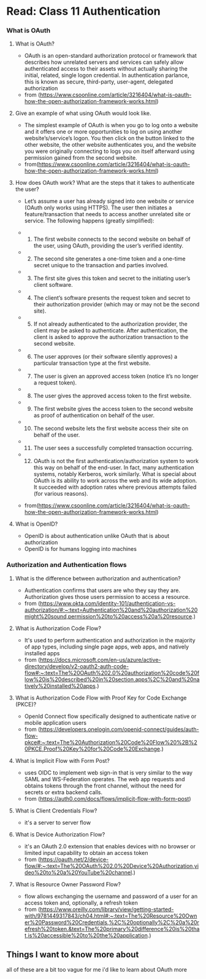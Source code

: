 # Read: Class 11 Authentication 

### What is OAuth

1. What is OAuth?
	- OAuth is an open-standard authorization protocol or framework that describes how unrelated servers
	 and services can safely allow authenticated access to their assets without actually sharing the initial, 
	related, single logon credential. In authentication parlance, this is known as secure, third-party, 
	user-agent, delegated authorization
	- from (https://www.csoonline.com/article/3216404/what-is-oauth-how-the-open-authorization-framework-works.html)

2. Give an example of what using OAuth would look like.
	- The simplest example of OAuth is when you go to log onto a website and it offers one or more opportunities to 
	log on using another website’s/service’s logon. You then click on the button linked to the other website, the
	 other website authenticates you, and the website you were originally connecting to logs you on itself 
	afterward using permission gained from the second website.
	- from(https://www.csoonline.com/article/3216404/what-is-oauth-how-the-open-authorization-framework-works.html)


3. How does OAuth work? What are the steps that it takes to authenticate the user?
	- Let’s assume a user has already signed into one website or service (OAuth only works using HTTPS). 
	The user then initiates a feature/transaction that needs to access another unrelated site or service. 
	The following happens (greatly simplified):

	- 1. The first website connects to the second website on behalf of the user, using OAuth, providing the user’s verified identity.
	- 2. The second site generates a one-time token and a one-time secret unique to the transaction and parties involved.
	- 3. The first site gives this token and secret to the initiating user’s client software.
	- 4. The client’s software presents the request token and secret to their authorization provider (which may or may not be the second site).
	- 5. If not already authenticated to the authorization provider, the client may be asked to authenticate. 
	 After authentication, the client is asked to approve the authorization transaction to the second website.
	- 6. The user approves (or their software silently approves) a particular transaction type at the first website.
	- 7. The user is given an approved access token (notice it’s no longer a request token).
	- 8. The user gives the approved access token to the first website.
	- 9. The first website gives the access token to the second website as proof of authentication on behalf of the user.
	- 10. The second website lets the first website access their site on behalf of the user.
	- 11. The user sees a successfully completed transaction occurring.
	- 12. OAuth is not the first authentication/authorization system to work this way on behalf of the end-user. In fact,
	 many authentication systems, notably Kerberos, work similarly. What is special about OAuth is its ability to work across
	 the web and its wide adoption. It succeeded with adoption rates where previous attempts failed (for various reasons).
	- from(https://www.csoonline.com/article/3216404/what-is-oauth-how-the-open-authorization-framework-works.html)


4. What is OpenID?
	-  OpenID is about authentication unlike OAuth that is about authorization
	- OpenID is for humans logging into machines


### Authorization and Authentication flows

1. What is the difference between authorization and authentication?
	- Authentication confirms that users are who they say they are. Authorization gives those users permission to access a resource.
	- from (https://www.okta.com/identity-101/authentication-vs-authorization/#:~:text=Authentication%20and%20authorization%20might%20sound,permission%20to%20access%20a%20resource.) 


2. What is Authorization Code Flow?
	- It's used to perform authentication and authorization in the majority of app types, 
	including single page apps, web apps, and natively installed apps
	- from (https://docs.microsoft.com/en-us/azure/active-directory/develop/v2-oauth2-auth-code-flow#:~:text=The%20OAuth%202.0%20authorization%20code%20flow%20is%20described%20in%20section,apps%2C%20and%20natively%20installed%20apps.)


3. What is Authorization Code Flow with Proof Key for Code Exchange (PKCE)?
	-  OpenId Connect flow specifically designed to authenticate native or mobile application users
	- from (https://developers.onelogin.com/openid-connect/guides/auth-flow-pkce#:~:text=The%20Authorization%20Code%20Flow%20%2B%20PKCE,Proof%20Key%20for%20Code%20Exchange.)


4. What is Implicit Flow with Form Post?
	- uses OIDC to implement web sign-in that is very similar to the way SAML and WS-Federation operates. 
	 The web app requests and obtains tokens through the front channel, without the need for secrets or extra backend calls.
	- from (https://auth0.com/docs/flows/implicit-flow-with-form-post)


5. What is Client Credentials Flow?
	- it's a server to server flow


6. What is Device Authorization Flow?
	-  it's an OAuth 2.0 extension that enables devices with no browser or limited input capability to obtain an access token
	- from (https://oauth.net/2/device-flow/#:~:text=The%20OAuth%202.0%20Device%20Authorization,video%20to%20a%20YouTube%20channel.)


7. What is Resource Owner Password Flow?
	- flow allows exchanging the username and password of a user for an access token and, optionally, a refresh token
	- from (https://www.oreilly.com/library/view/getting-started-with/9781449317843/ch04.html#:~:text=The%20Resource%20Owner%20Password%20Credentials,%2C%20optionally%2C%20a%20refresh%20token.&text=The%20primary%20difference%20is%20that,is%20accessible%20to%20the%20application.)

## Things I want to know more about
all of these are a bit too vague for me
i'd like to learn about OAuth more







